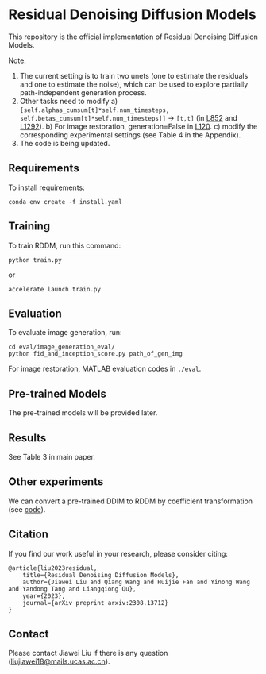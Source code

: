 # Residual Denoising Diffusion Models

This repository is the official implementation of Residual Denoising Diffusion Models.


Note:
1. The current setting is to train two unets (one to estimate the residuals and one to estimate the noise), which can be used to explore partially path-independent generation process.
2. Other tasks need to modify a) `[self.alphas_cumsum[t]*self.num_timesteps, self.betas_cumsum[t]*self.num_timesteps]]` -> `[t,t]` (in [L852](https://github.com/nachifur/RDDM/blob/50d7dc3670a68dfe89c411a9445cc824b4fcd911/src/residual_denoising_diffusion_pytorch.py#L852) and [L1292](https://github.com/nachifur/RDDM/blob/50d7dc3670a68dfe89c411a9445cc824b4fcd911/src/residual_denoising_diffusion_pytorch.py#L1292)). b) For image restoration, generation=False in [L120](https://github.com/nachifur/RDDM/blob/ee4df22b672772a46b48251b0f56d82489d6adf0/train.py#L120). c) modify the corresponding experimental settings (see Table 4 in the Appendix).
3. The code is being updated.

## Requirements

To install requirements:

```
conda env create -f install.yaml
```

## Training

To train RDDM, run this command:

```train
python train.py
```
or
```train
accelerate launch train.py
```

## Evaluation

To evaluate image generation, run:

```eval
cd eval/image_generation_eval/
python fid_and_inception_score.py path_of_gen_img
```

For image restoration, MATLAB evaluation codes in `./eval`.

## Pre-trained Models

The pre-trained models will be provided later.

## Results

See Table 3 in main paper.

## Other experiments

We can convert a pre-trained DDIM to RDDM by coefficient transformation (see [code](https://github.com/nachifur/RDDM/tree/main/experiments/convert_pretrained_DDIM_to_RDDM)).

## Citation
If you find our work useful in your research, please consider citing:
```
@article{liu2023residual,
    title={Residual Denoising Diffusion Models}, 
    author={Jiawei Liu and Qiang Wang and Huijie Fan and Yinong Wang and Yandong Tang and Liangqiong Qu},
    year={2023},
    journal={arXiv preprint arxiv:2308.13712}
}
```
## Contact
Please contact Jiawei Liu if there is any question (liujiawei18@mails.ucas.ac.cn).

